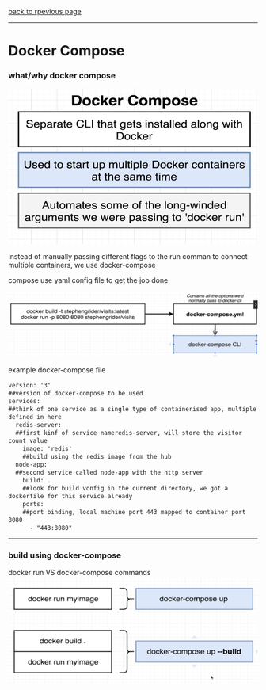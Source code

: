 [back to rpevious page](../dockercontent.md)

--- 

# Docker Compose


### what/why docker compose
![image with details on docker-compose](./images/docker-compose.png)

instead of manually passing different flags to the run comman to connect multiple containers, we use docker-compose

compose use yaml config file to get the job done

![docker compose config flow](./images/docker-compose-flow.png)

example docker-compose file
```
version: '3'
##version of docker-compose to be used
services:
##think of one service as a single type of containerised app, multiple defined in here
  redis-server:
  ##first kinf of service nameredis-server, will store the visitor count value
    image: 'redis'
    ##build using the redis image from the hub
  node-app:
  ##second service called node-app with the http server
    build: .
    ##look for build vonfig in the current directory, we got a dockerfile for this service already
    ports:
    ##port binding, local machine port 443 mapped to container port 8080
      - "443:8080"
```
--- 

### build using docker-compose

docker run VS docker-compose commands
![image with details on difference of docker run vs docker-compose](./images/dockerCompose-vs-dockerRun.png)